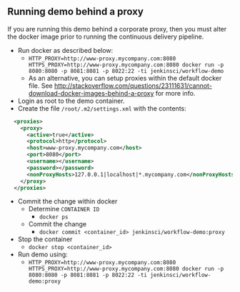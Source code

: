 Running demo behind a proxy
--------------------
If you are running this demo behind a corporate proxy, then you must alter the docker image prior to running the continuous delivery pipeline.

* Run docker as described below:
  * `HTTP_PROXY=http://www-proxy.mycompany.com:8080 HTTPS_PROXY=http://www-proxy.mycompany.com:8080 docker run -p 8080:8080 -p 8081:8081 -p 8022:22 -ti jenkinsci/workflow-demo`
  * As an alternative, you can setup proxies within the default docker file. See http://stackoverflow.com/questions/23111631/cannot-download-docker-images-behind-a-proxy for more info.
* Login as root to the demo container.
* Create the file `/root/.m2/settings.xml` with the contents:

```xml
  <proxies>
    <proxy>
      <active>true</active>
      <protocol>http</protocol>
      <host>www-proxy.mycompany.com</host>
      <port>8080</port>
      <username></username>
      <password></password>
      <nonProxyHosts>127.0.0.1|localhost|*.mycompany.com</nonProxyHosts>
    </proxy>
  </proxies>
```

* Commit the change within docker
  * Determine `CONTAINER ID`
    * `docker ps`
  * Commit the change
    * `docker commit <container_id> jenkinsci/workflow-demo:proxy`
* Stop the container
    * `docker stop <container_id>`
* Run demo using:
    * `HTTP_PROXY=http://www-proxy.mycompany.com:8080 HTTPS_PROXY=http://www-proxy.mycompany.com:8080 docker run -p 8080:8080 -p 8081:8081 -p 8022:22 -ti jenkinsci/workflow-demo:proxy`


